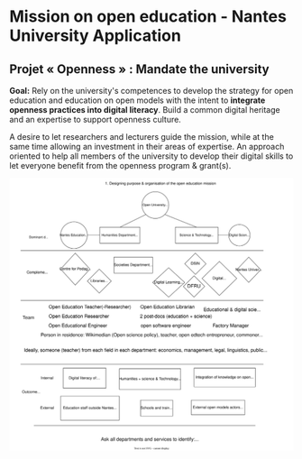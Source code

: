 # Mission on open education - Nantes University Application

## Projet « Openness » : Mandate the university

**Goal:** Rely on the university's competences to develop the strategy for open education and education on open models
with the intent to **integrate openness practices into digital literacy**. Build a common digital
heritage and an expertise to support openness culture.

A desire to let researchers and lecturers guide the mission, while at the same time allowing an investment in their
areas of expertise. An approach oriented to help all members of the university to develop their digital skills
to let everyone benefit from the openness program & grant(s).

![Openness project](openness-project.svg)
